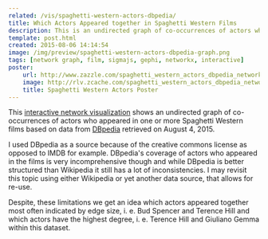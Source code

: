 ```yaml
---
related: /vis/spaghetti-western-actors-dbpedia/
title: Which Actors Appeared together in Spaghetti Western Films
description: This is an undirected graph of co-occurrences of actors who appeared in one or more Spaghetti Western films based on data from DBpedia retrieved on August 4, 2015.
template: post.html
created: 2015-08-06 14:14:54
image: /img/preview/spaghetti-western-actors-dbpedia-graph.png
tags: [network graph, film, sigmajs, gephi, networkx, interactive]
poster:
    url: http://www.zazzle.com/spaghetti_western_actors_dbpedia_network_poster-228454665382167754?rf=238355915198956003&tc=xpdt
    image: http://rlv.zcache.com/spaghetti_western_actors_dbpedia_network_poster-r22250723c0d64938a128aa691c6890f9_wvu_8byvr_325.jpg
    title: Spaghetti Western Actors Poster
---
```

This [interactive network visualization](/vis/spaghetti-western-actors-dbpedia/) shows an undirected graph of co-occurrences of actors who appeared in one or more Spaghetti Western films based on data from [DBpedia](http://wiki.dbpedia.org/) retrieved on August 4, 2015.

I used DBpedia as a source because of the creative commons license as opposed to IMDB for example. DBpedia's coverage of actors who appeared in the films is very incomprehensive though and while DBpedia is better structured than Wikipedia it still has a lot of inconsistencies. I may revisit this topic using either Wikipedia or yet another data source, that allows for re-use.

Despite, these limitations we get an idea which actors appeared together most often indicated by edge size, i. e. Bud Spencer and Terence Hill and which actors have the highest degree, i. e. Terence Hill and Giuliano Gemma within this dataset.